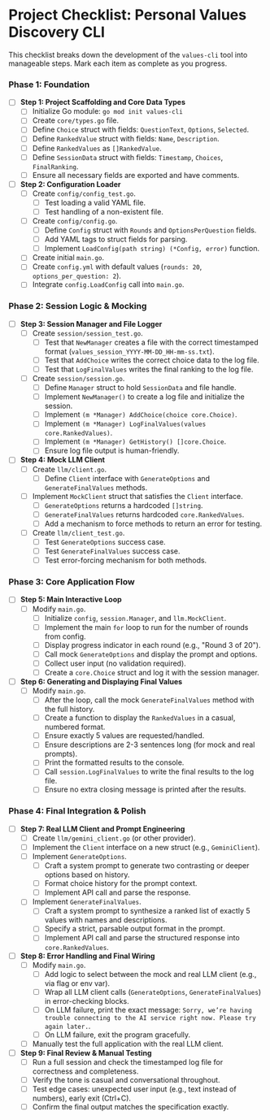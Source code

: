 
# Project Checklist: Personal Values Discovery CLI

This checklist breaks down the development of the `values-cli` tool into manageable steps. Mark each item as complete as you progress.

### Phase 1: Foundation

-   [ ] **Step 1: Project Scaffolding and Core Data Types**
    -   [ ] Initialize Go module: `go mod init values-cli`
    -   [ ] Create `core/types.go` file.
    -   [ ] Define `Choice` struct with fields: `QuestionText`, `Options`, `Selected`.
    -   [ ] Define `RankedValue` struct with fields: `Name`, `Description`.
    -   [ ] Define `RankedValues` as `[]RankedValue`.
    -   [ ] Define `SessionData` struct with fields: `Timestamp`, `Choices`, `FinalRanking`.
    -   [ ] Ensure all necessary fields are exported and have comments.

-   [ ] **Step 2: Configuration Loader**
    -   [ ] Create `config/config_test.go`.
        -   [ ] Test loading a valid YAML file.
        -   [ ] Test handling of a non-existent file.
    -   [ ] Create `config/config.go`.
        -   [ ] Define `Config` struct with `Rounds` and `OptionsPerQuestion` fields.
        -   [ ] Add YAML tags to struct fields for parsing.
        -   [ ] Implement `LoadConfig(path string) (*Config, error)` function.
    -   [ ] Create initial `main.go`.
    -   [ ] Create `config.yml` with default values (`rounds: 20`, `options_per_question: 2`).
    -   [ ] Integrate `config.LoadConfig` call into `main.go`.

### Phase 2: Session Logic & Mocking

-   [ ] **Step 3: Session Manager and File Logger**
    -   [ ] Create `session/session_test.go`.
        -   [ ] Test that `NewManager` creates a file with the correct timestamped format (`values_session_YYYY-MM-DD_HH-mm-ss.txt`).
        -   [ ] Test that `AddChoice` writes the correct choice data to the log file.
        -   [ ] Test that `LogFinalValues` writes the final ranking to the log file.
    -   [ ] Create `session/session.go`.
        -   [ ] Define `Manager` struct to hold `SessionData` and file handle.
        -   [ ] Implement `NewManager()` to create a log file and initialize the session.
        -   [ ] Implement `(m *Manager) AddChoice(choice core.Choice)`.
        -   [ ] Implement `(m *Manager) LogFinalValues(values core.RankedValues)`.
        -   [ ] Implement `(m *Manager) GetHistory() []core.Choice`.
        -   [ ] Ensure log file output is human-friendly.

-   [ ] **Step 4: Mock LLM Client**
    -   [ ] Create `llm/client.go`.
        -   [ ] Define `Client` interface with `GenerateOptions` and `GenerateFinalValues` methods.
    -   [ ] Implement `MockClient` struct that satisfies the `Client` interface.
        -   [ ] `GenerateOptions` returns a hardcoded `[]string`.
        -   [ ] `GenerateFinalValues` returns hardcoded `core.RankedValues`.
        -   [ ] Add a mechanism to force methods to return an error for testing.
    -   [ ] Create `llm/client_test.go`.
        -   [ ] Test `GenerateOptions` success case.
        -   [ ] Test `GenerateFinalValues` success case.
        -   [ ] Test error-forcing mechanism for both methods.

### Phase 3: Core Application Flow

-   [ ] **Step 5: Main Interactive Loop**
    -   [ ] Modify `main.go`.
        -   [ ] Initialize `config`, `session.Manager`, and `llm.MockClient`.
        -   [ ] Implement the main `for` loop to run for the number of rounds from config.
        -   [ ] Display progress indicator in each round (e.g., "Round 3 of 20").
        -   [ ] Call mock `GenerateOptions` and display the prompt and options.
        -   [ ] Collect user input (no validation required).
        -   [ ] Create a `core.Choice` struct and log it with the session manager.

-   [ ] **Step 6: Generating and Displaying Final Values**
    -   [ ] Modify `main.go`.
        -   [ ] After the loop, call the mock `GenerateFinalValues` method with the full history.
        -   [ ] Create a function to display the `RankedValues` in a casual, numbered format.
        -   [ ] Ensure exactly 5 values are requested/handled.
        -   [ ] Ensure descriptions are 2-3 sentences long (for mock and real prompts).
        -   [ ] Print the formatted results to the console.
        -   [ ] Call `session.LogFinalValues` to write the final results to the log file.
        -   [ ] Ensure no extra closing message is printed after the results.

### Phase 4: Final Integration & Polish

-   [ ] **Step 7: Real LLM Client and Prompt Engineering**
    -   [ ] Create `llm/gemini_client.go` (or other provider).
    -   [ ] Implement the `Client` interface on a new struct (e.g., `GeminiClient`).
    -   [ ] Implement `GenerateOptions`.
        -   [ ] Craft a system prompt to generate two contrasting or deeper options based on history.
        -   [ ] Format choice history for the prompt context.
        -   [ ] Implement API call and parse the response.
    -   [ ] Implement `GenerateFinalValues`.
        -   [ ] Craft a system prompt to synthesize a ranked list of exactly 5 values with names and descriptions.
        -   [ ] Specify a strict, parsable output format in the prompt.
        -   [ ] Implement API call and parse the structured response into `core.RankedValues`.

-   [ ] **Step 8: Error Handling and Final Wiring**
    -   [ ] Modify `main.go`.
        -   [ ] Add logic to select between the mock and real LLM client (e.g., via flag or env var).
        -   [ ] Wrap all LLM client calls (`GenerateOptions`, `GenerateFinalValues`) in error-checking blocks.
        -   [ ] On LLM failure, print the exact message: `Sorry, we’re having trouble connecting to the AI service right now. Please try again later.`.
        -   [ ] On LLM failure, exit the program gracefully.
    -   [ ] Manually test the full application with the real LLM client.

-   [ ] **Step 9: Final Review & Manual Testing**
    -   [ ] Run a full session and check the timestamped log file for correctness and completeness.
    -   [ ] Verify the tone is casual and conversational throughout.
    -   [ ] Test edge cases: unexpected user input (e.g., text instead of numbers), early exit (Ctrl+C).
    -   [ ] Confirm the final output matches the specification exactly.